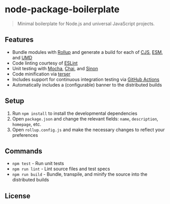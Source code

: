 # node-package-boilerplate

> Minimal boilerplate for Node.js and universal JavaScript projects.

## Features

* Bundle modules with [Rollup](https://rollupjs.org) and generate a build for each of [CJS](http://www.commonjs.org/), [ESM](https://v8.dev/features/modules), and [UMD](https://github.com/umdjs/umd)
* Code linting courtesy of [ESLint](http://eslint.org/)
* Unit testing with [Mocha](http://mochajs.org/), [Chai](http://chaijs.com/), and [Sinon](http://sinonjs.org/)
* Code minification via [terser](https://github.com/terser/terser)
* Includes support for continuous integration testing via [GitHub Actions](https://github.com/features/actions)
* Automatically includes a (configurable) banner to the distributed builds

## Setup

1. Run `npm install` to install the developmental dependencies
2. Open `package.json` and change the relevant fields: `name`, `description`, `homepage`, etc.
3. Open `rollup.config.js` and make the necessary changes to reflect your preferences

## Commands

* `npm test` - Run unit tests
* `npm run lint` - Lint source files and test specs
* `npm run build` - Bundle, transpile, and minify the source into the distributed builds

## License

